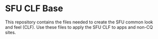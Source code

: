 # SFU CLF Base

This repository contains the files needed to create the SFU common look and feel (CLF). Use these files to apply the SFU CLF to apps and non-CQ sites.